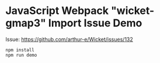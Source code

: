 JavaScript Webpack "wicket-gmap3" Import Issue Demo
===================================================

Issue: https://github.com/arthur-e/Wicket/issues/132

```
npm install
npm run demo
```

